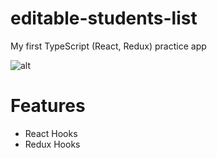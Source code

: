 # editable-students-list
My first TypeScript (React, Redux) practice app

![alt](https://github.com/hattamsoyunov/editable-students-list/blob/master/public/editable-students-list-hattam-ru.png)

# Features
- React Hooks
- Redux Hooks
